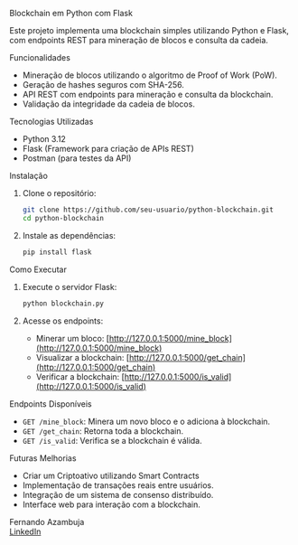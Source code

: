 Blockchain em Python com Flask

Este projeto implementa uma blockchain simples utilizando Python e Flask, com endpoints REST para mineração de blocos e consulta da cadeia.

Funcionalidades

- Mineração de blocos utilizando o algoritmo de Proof of Work (PoW).
- Geração de hashes seguros com SHA-256.
- API REST com endpoints para mineração e consulta da blockchain.
- Validação da integridade da cadeia de blocos.

Tecnologias Utilizadas

- Python 3.12
- Flask (Framework para criação de APIs REST)
- Postman (para testes da API)

Instalação

1. Clone o repositório:
   ```bash
   git clone https://github.com/seu-usuario/python-blockchain.git
   cd python-blockchain
   ```

2. Instale as dependências:
   ```bash
   pip install flask
   ```

Como Executar

1. Execute o servidor Flask:
   ```bash
   python blockchain.py
   ```

2. Acesse os endpoints:
   - Minerar um bloco: [http://127.0.0.1:5000/mine_block](http://127.0.0.1:5000/mine_block)
   - Visualizar a blockchain: [http://127.0.0.1:5000/get_chain](http://127.0.0.1:5000/get_chain)
   - Verificar a blockchain: [http://127.0.0.1:5000/is_valid](http://127.0.0.1:5000/is_valid)
   
Endpoints Disponíveis

- `GET /mine_block`: Minera um novo bloco e o adiciona à blockchain.
- `GET /get_chain`: Retorna toda a blockchain.
- `GET /is_valid`: Verifica se a blockchain é válida.

Futuras Melhorias

- Criar um Criptoativo utilizando Smart Contracts
- Implementação de transações reais entre usuários.
- Integração de um sistema de consenso distribuído.
- Interface web para interação com a blockchain.

Fernando Azambuja  
[LinkedIn](https://www.linkedin.com/feazambuja)  

